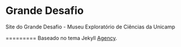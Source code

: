 # Grande Desafio
Site do Grande Desafio - Museu Exploratório de Ciências da Unicamp

=========
Baseado no tema Jekyll [Agency](https://github.com/raviriley/agency-jekyll-theme).